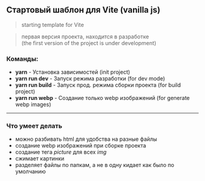 ## Стартовый шаблон для Vite (vanilla js)

> starting template for Vite

> первая версия проекта, находится в разработке<br/> (the first version of the project is under development)

### Команды:

- **yarn** - Установка зависимостей (init project)
- **yarn run dev** - Запуск режима разработки (for dev mode)
- **yarn run build** - Запуск прод. режима сборки проекта (for build project)
- **yarn run webp** - Создание только webp изображений (for generate webp images)

---

### Что умеет делать

- можно разбивать html для удобства на разные файлы
- создание webp изображений при сборке проекта
- создание тега _picture_ для всех _img_
- сжимает картинки
- разделяет файлы по папкам, а не в одну кидает как было по умолчанию
